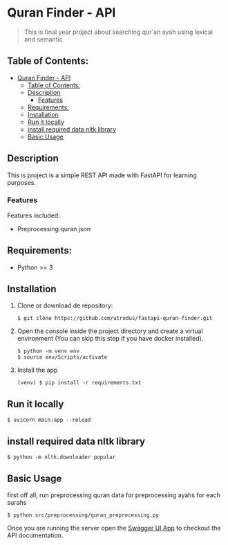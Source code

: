 # Quran Finder - API
> This is final year project about searching qur'an ayah using lexical and semantic

## Table of Contents:
- [Quran Finder - API](#quran-finder---api)
  - [Table of Contents:](#table-of-contents)
  - [Description](#description)
    - [Features](#features)
  - [Requirements:](#requirements)
  - [Installation](#installation)
  - [Run it locally](#run-it-locally)
  - [install required data nltk library](#install-required-data-nltk-library)
  - [Basic Usage](#basic-usage)


## Description
This is project is a simple REST API made with FastAPI for learning purposes.

### Features
Features included:
- Preprocessing quran json


## Requirements:
- Python >= 3

## Installation
1. Clone or download de repository:
    ```
    $ git clone https://github.com/utrodus/fastapi-quran-finder.git
    ```

2. Open the console inside the project directory and create a virtual environment (You can skip this step if you have docker installed).
    ```git bash
    $ python -m venv env
    $ source env/Scripts/activate
    ```

3. Install the app 
    ```git bash
    (venv) $ pip install -r requirements.txt
    ```

## Run it locally
```git bash
$ uvicorn main:app --reload
```

## install required data nltk library
```git bash
$ python -m nltk.downloader popular
```

## Basic Usage
first off all, run preprocessing quran data for preprocessing ayahs for each surahs
```git bash
$ python src/preprocessing/quran_preprocessing.py
```
Once you are running the server open the [Swagger UI App](http://localhost:8000/docs) to checkout the API documentation.
